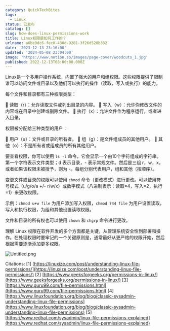 ```yaml
---
category: QuickTechBites
tags:
  - Linux
status: 已发布
catalog: []
slug: how-does-linux-permissions-work
title: Linux权限是如何工作的？
urlname: a6be9dc6-fec0-430d-9281-3f26d520b332
date: '2023-12-13 23:16:00'
updated: '2024-05-08 23:04:00'
image: 'https://www.notion.so/images/page-cover/woodcuts_1.jpg'
published: 2022-12-13T08:00:00.000Z
---
```


Linux是一个多用户操作系统，内置了强大的用户和组权限。这些权限提供了限制谁可以访问文件或目录以及他们可以执行的操作（读取，写入或执行）的能力。


每个文件和目录都有三种权限类型：


🔸 读取（r）：允许读取文件或列出目录的内容。
🔸 写入（w）：允许你修改文件的内容或在目录中创建或删除文件。
🔸 执行（x）：允许文件作为程序运行，或者进入目录。


权限被分配给三种类型的用户：


🔸 用户（u）：文件或目录的所有者。
🔸 组（g）：是文件组成员的其他用户。
🔸 其他（o）：不是所有者或组成员的所有其他用户。


要查看权限，你可以使用 `ls -l` 命令，它会显示一个由10个字符组成的字符串。第一个字符表示文件类型；d 表示目录，- 表示常规文件。然后是三组 r，w，x，或者如果该权限未被授予，则为 -。每组分别代表用户，组和其他（按顺序）。


变更文件或目录的权限可以使用 `chmod` 命令（更改模式）进行更改。可以使用符号模式（u/g/o/a +/- r/w/x）或数字模式（八进制表示：读取=4，写入=2，执行=1）来更改权限。


示例：`chmod u+w file` 为用户添加写入权限，`chmod 744 file` 为用户设置读取，写入和执行权限，为组和其他设置读取权限。


文件和目录的所有权也可以使用 `chown` 和 `chgrp` 命令进行更改。


理解 Linux 权限在软件开发的多个方面都是关键，从管理系统安全性到部署和操作。在处理权限时要牢记的一个关键原则是，通常最好从更严格的权限开始，然后根据需要逐渐添加更多权限。


![Untitled.png](https://prod-files-secure.s3.us-west-2.amazonaws.com/5d24fe63-e567-4804-86f9-9fdc62e13082/332b89ee-9c33-4950-8a69-32c3d1ff2c69/Untitled.png?X-Amz-Algorithm=AWS4-HMAC-SHA256&X-Amz-Content-Sha256=UNSIGNED-PAYLOAD&X-Amz-Credential=ASIAZI2LB466SNU7TOWZ%2F20250225%2Fus-west-2%2Fs3%2Faws4_request&X-Amz-Date=20250225T213343Z&X-Amz-Expires=3600&X-Amz-Security-Token=IQoJb3JpZ2luX2VjEBUaCXVzLXdlc3QtMiJHMEUCIGKGAh45q0lxfUj4Hahip6PcMMgepmutZrugk3iHOpJTAiEAge2QZ83u5CxVT5qMEl02kueM4M2M9SnZXjbaOJLCVnQq%2FwMIThAAGgw2Mzc0MjMxODM4MDUiDC25Pk4B2qw1Lj2aACrcAxa3pzUzf%2FOwC3Eldaz1OabCTDaydfdN3AjFAyX4sgKMgfkHYqAaUfWEAac3cB6WdaKCfTu8GOlnCot1O0UJJW5jzd54oCx9w022rqgrwSVg3CHzHOoRr%2F7esrTqy7XHOBPUxCEEVEcD7lExrsH2exkLd%2B2zoS7PCAhYHXAG2XjO6pvtO6eU1HHpxCDoO%2BSZKL9JNi0PU9jHy%2Bet9mUnEyQVQgynfutRqBjSt3NaTIyEYCMmKScgFkgQsVhT4pjfsVV%2BEjFRlHK%2BzoNlLNH2s5Tepnbls1HrzkBCNf2NLnoAEXlwKSqDiaw%2BxJ022KQFM2KSut9Nt0w8GoPr9gO6KcVbku6vTcvvYoPrZEkV4ITU6jNyLGrrOhfMpxIVRin5zCEbwzc8Zev7USW9LzxAuQMLPrzp62P%2BQJ32fH8hs3J8%2BtguMjAwYguD0dsXXrMDlVRZk%2BYl0xQUEsxFbSov9i8lsU4BS66lfFv8quhkrvEPQhhZAEXd9aQdJhbT%2BqsVLuzArOOVCv7b6wRI8IGiJ8CRj2EKgk0zPDvrvSVkH6ifyht%2FaMV6zHmy3W1VtBnuCNTUQe3mB5PtLRxovcthdN3pHpwKrIkv42E61mWH1UUHv6pvE3Y8eZsi5l3HMJvj%2BL0GOqUBN7vLa%2Fgjqj6beQNsqoVPDmUloUfofaWO5oVeRzsW%2BY5JLkpVhE6uljJoqSPoDeq4hxGGZ3F1l7oWyNsgw%2BX2fM8w09Or5ARjAkXaSCX%2BcxWJ2wF%2BxnXYiUSpHAsxR6mD9Wq5%2B39ygXC7dBjthJPlPz1acm%2BkgWf0nkcu%2BDkzgBatvW9EROChah6pTaEpg0lklT5SOHili%2F44HQCF0SK%2FCKhPPL4T&X-Amz-Signature=42531a7786574afe4af8b9300fcd2149b6709f0bc430599f663873cb5c8fe5a5&X-Amz-SignedHeaders=host&x-id=GetObject)


Citations:
[1] [https://linuxize.com/post/understanding-linux-file-permissions/](https://linuxize.com/post/understanding-linux-file-permissions/)
[2] [https://www.geeksforgeeks.org/permissions-in-linux/](https://www.geeksforgeeks.org/permissions-in-linux/)
[3] [https://www.guru99.com/file-permissions.html](https://www.guru99.com/file-permissions.html)
[4] [https://www.linuxfoundation.org/blog/blog/classic-sysadmin-understanding-linux-file-permissions](https://www.linuxfoundation.org/blog/blog/classic-sysadmin-understanding-linux-file-permissions)
[5] [https://www.redhat.com/sysadmin/linux-file-permissions-explained](https://www.redhat.com/sysadmin/linux-file-permissions-explained)

